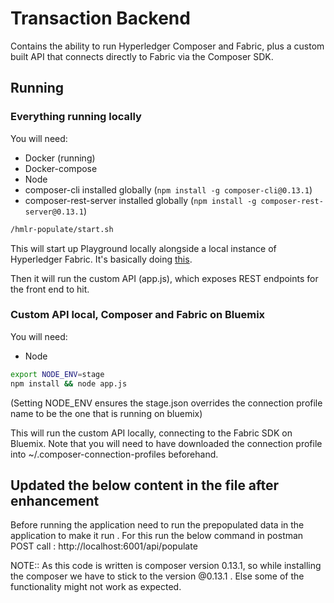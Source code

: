 # Transaction Backend

Contains the ability to run Hyperledger Composer and Fabric, plus a custom built API that connects directly to Fabric via the Composer SDK.

## Running

### Everything running locally

You will need:

* Docker (running)
* Docker-compose
* Node
* composer-cli installed globally (`npm install -g composer-cli@0.13.1`)
* composer-rest-server installed globally (`npm install -g composer-rest-server@0.13.1`)

```bash
/hmlr-populate/start.sh
```

This will start up Playground locally alongside a local instance of Hyperledger Fabric. It's basically doing [this](https://hyperledger.github.io/composer/installing/using-playground-locally.html).

Then it will run the custom API (app.js), which exposes REST endpoints for the front end to hit.

### Custom API local, Composer and Fabric on Bluemix

You will need:

* Node

```bash
export NODE_ENV=stage
npm install && node app.js
```

(Setting NODE_ENV ensures the stage.json overrides the connection profile name to be the one that is running on bluemix)

This will run the custom API locally, connecting to the Fabric SDK on Bluemix. Note that you will need to have downloaded the connection profile into ~/.composer-connection-profiles beforehand.

Updated the below content in the file after enhancement
------------------------------------------------------------------
Before running the application need to run the prepopulated data in the application to make it run . For this run the below command in postman
POST call :   http://localhost:6001/api/populate

NOTE:: As this code is written is composer version 0.13.1, so while installing the composer we have to stick to the version @0.13.1 . Else some of the functionality might not work as expected.

